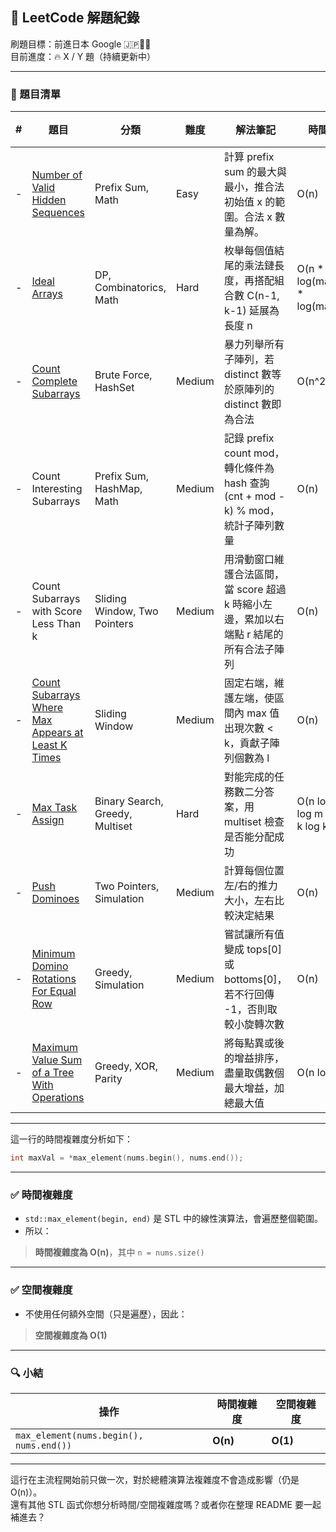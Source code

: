 ## 📘 LeetCode 解題紀錄

刷題目標：前進日本 Google 🇯🇵💼💪  
目前進度：🔥 X / Y 題（持續更新中）

---

### 🧩 題目清單

| # | 題目 | 分類 | 難度 | 解法筆記 | 時間複雜度 | 空間複雜度 | 程式碼 |
|---|------|------|------|-----------|--------------|--------------|--------|
| - | [Number of Valid Hidden Sequences](https://leetcode.com/problems/number-of-valid-words-for-each-puzzle/) | Prefix Sum, Math | Easy | 計算 prefix sum 的最大與最小，推合法初始值 x 的範圍。合法 x 數量為解。 | O(n) | O(1) | [code](./math/xxxx_number_of_valid_hidden_sequences.cpp) |
| - | [Ideal Arrays](https://leetcode.com/problems/ideal-arrays/) | DP, Combinatorics, Math | Hard | 枚舉每個值結尾的乘法鏈長度，再搭配組合數 C(n-1, k-1) 延展為長度 n | O(n * log(maxValue) * log(maxValue)) | O(n * log(maxValue)) | [code](./dp/xxxx_ideal_arrays.cpp) |
| - | [Count Complete Subarrays](https://leetcode.com/problems/count-complete-subarrays-in-an-array/) | Brute Force, HashSet | Medium | 暴力列舉所有子陣列，若 distinct 數等於原陣列的 distinct 數即為合法 | O(n^2) | O(n) | [code](./brute_force/xxxx_count_complete_subarrays.cpp) |
| - | Count Interesting Subarrays | Prefix Sum, HashMap, Math | Medium | 記錄 prefix count mod，轉化條件為 hash 查詢 (cnt + mod - k) % mod，統計子陣列數量 | O(n) | O(modulo) | code |
| - | Count Subarrays with Score Less Than k | Sliding Window, Two Pointers | Medium | 用滑動窗口維護合法區間，當 score 超過 k 時縮小左邊，累加以右端點 r 結尾的所有合法子陣列 | O(n) | O(1) | code |
| - | [Count Subarrays Where Max Appears at Least K Times](https://leetcode.com/problems/count-subarrays-where-the-maximum-element-appears-at-least-k-times/) | Sliding Window | Medium | 固定右端，維護左端，使區間內 max 值出現次數 < k，貢獻子陣列個數為 l | O(n) | O(1) | [code](./sliding_window/xxxx_max_k_times_subarray.cpp) |
| - | [Max Task Assign](https://leetcode.com/problems/maximum-number-of-tasks-you-can-assign/) | Binary Search, Greedy, Multiset | Hard | 對能完成的任務數二分答案，用 multiset 檢查是否能分配成功 | O(n log n + m log m + log n * k log k) | O(k) | [code](./binary_search/xxxx_max_task_assign.cpp) |
| - | [Push Dominoes](https://leetcode.com/problems/push-dominoes/) | Two Pointers, Simulation | Medium | 計算每個位置左/右的推力大小，左右比較決定結果 | O(n)  | O(n)  | [code](./simulation/xxxx_push_dominoes.cpp) |
| - | [Minimum Domino Rotations For Equal Row](https://leetcode.com/problems/minimum-domino-rotations-for-equal-row/) | Greedy, Simulation | Medium | 嘗試讓所有值變成 tops\[0] 或 bottoms\[0]，若不行回傳 -1，否則取較小旋轉次數 | O(n)  | O(1)  | [code](./greedy/xxxx_min_domino_rotations.cpp) |
| - | [Maximum Value Sum of a Tree With Operations](https://leetcode.com/problems/maximum-value-sum-of-a-tree-with-operations/) | Greedy, XOR, Parity | Medium | 將每點異或後的增益排序，盡量取偶數個最大增益，加總最大值 | O(n log n) | O(n)  | [code](./greedy/xxxx_maximum_value_sum_tree.cpp) |





---


這一行的時間複雜度分析如下：

```cpp
int maxVal = *max_element(nums.begin(), nums.end());
```

---

### ✅ 時間複雜度

- `std::max_element(begin, end)` 是 STL 中的線性演算法，會遍歷整個範圍。
- 所以：

> **時間複雜度為 O(n)**，其中 `n = nums.size()`

---

### ✅ 空間複雜度

- 不使用任何額外空間（只是遍歷），因此：

> **空間複雜度為 O(1)**

---

### 🔍 小結

| 操作 | 時間複雜度 | 空間複雜度 |
|------|-------------|--------------|
| `max_element(nums.begin(), nums.end())` | **O(n)** | **O(1)** |

---

這行在主流程開始前只做一次，對於總體演算法複雜度不會造成影響（仍是 O(n)）。  
還有其他 STL 函式你想分析時間/空間複雜度嗎？或者你在整理 README 要一起補進去？